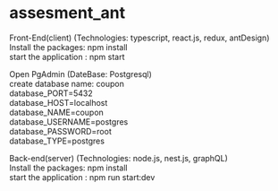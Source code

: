 # assesment_ant <br/>
Front-End(client) (Technologies: typescript, react.js, redux, antDesign) <br/>
Install the packages: npm install <br/>
start the application : npm start <br/>

Open PgAdmin (DateBase: Postgresql) <br/>
create database name:  coupon <br/>
database_PORT=5432 <br/>
database_HOST=localhost <br />
database_NAME=coupon <br/>
database_USERNAME=postgres <br/>
database_PASSWORD=root <br/>
database_TYPE=postgres <br/>


Back-end(server) (Technologies: node.js, nest.js, graphQL) <br/>
Install the packages: npm install <br/>
start the application : npm run start:dev <br/>
